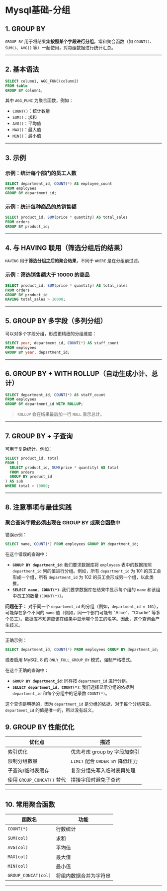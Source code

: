 # Mysql基础-分组

## 1. GROUP BY

`GROUP BY` 用于将结果集**按照某个字段进行分组**，常和聚合函数（如 `COUNT()`、`SUM()`、`AVG()` 等）一起使用，对每组数据进行统计汇总。

---

## 2. 基本语法

```sql
SELECT column1, AGG_FUNC(column2)
FROM table
GROUP BY column1;
```

其中 `AGG_FUNC` 为聚合函数，例如：

- `COUNT()`：统计数量
- `SUM()`：求和
- `AVG()`：平均值
- `MAX()`：最大值
- `MIN()`：最小值

---

## 3. 示例

### 示例：统计每个部门的员工人数

```sql
SELECT department_id, COUNT(*) AS employee_count
FROM employees
GROUP BY department_id;
```

### 示例：统计每种商品的总销售额

```sql
SELECT product_id, SUM(price * quantity) AS total_sales
FROM orders
GROUP BY product_id;
```

---

## 4. 与 HAVING 联用（筛选分组后的结果）

`HAVING` 用于**筛选分组之后的聚合结果**，不同于 `WHERE` 是在分组前过滤。

### 示例：筛选销售额大于 10000 的商品

```sql
SELECT product_id, SUM(price * quantity) AS total_sales
FROM orders
GROUP BY product_id
HAVING total_sales > 10000;
```

---

## 5. GROUP BY 多字段（多列分组）

可以对多个字段分组，形成更精细的分组维度：

```sql
SELECT year, department_id, COUNT(*) AS staff_count
FROM employees
GROUP BY year, department_id;
```

---

## 6. GROUP BY + WITH ROLLUP（自动生成小计、总计）

```sql
SELECT department_id, COUNT(*) AS staff_count
FROM employees
GROUP BY department_id WITH ROLLUP;
```

> `ROLLUP` 会在结果最后加一行 `NULL` 表示总计。

---

## 7. GROUP BY + 子查询

可用于复杂统计，例如：

```sql
SELECT product_id, total
FROM (
  SELECT product_id, SUM(price * quantity) AS total
  FROM orders
  GROUP BY product_id
) AS sub
WHERE total > 10000;
```

---

## 8. 注意事项与最佳实践

### 聚合查询字段必须出现在 GROUP BY 或聚合函数中

错误示例：

```sql
SELECT name, COUNT(*) FROM employees GROUP BY department_id;
```

在这个错误的查询中：

* **`GROUP BY department_id`**: 我们要求数据库将 `employees` 表中的数据按照 `department_id` 列的值进行分组。例如，所有 `department_id` 为 101 的员工会形成一个组，所有 `department_id` 为 102 的员工会形成另一个组，以此类推。
* **`SELECT name, COUNT(*)`**: 我们要求数据库在结果中显示每个组的 `name` 和该组中员工的数量 (`COUNT(*)`）。

**问题在于：** 对于同一个 `department_id` 的分组（例如，`department_id = 101`），可能存在多个不同的 `name` 值（例如，同一个部门可能有 "Alice"、"Charlie" 等多个员工）。数据库不知道应该在结果中显示哪个员工的名字。因此，这个查询会产生歧义。

---

正确示例：

```sql
SELECT department_id, COUNT(*) FROM employees GROUP BY department_id;
```

或者启用 MySQL 8 的 `ONLY_FULL_GROUP_BY` 模式，强制严格模式。

在这个正确的查询中：

* **`GROUP BY department_id`**: 同样按 `department_id` 进行分组。
* **`SELECT department_id, COUNT(*)`**: 我们选择显示分组的依据列 `department_id` 和每个分组中的记录数 `COUNT(*)`。

这个查询是明确的，因为 `department_id` 是分组的依据，对于每个分组来说，`department_id` 的值是唯一的，所以没有歧义。


## 9. GROUP BY 性能优化

| 优化点                     | 描述                                      |
|----------------------------|-------------------------------------------|
| 索引优化                   | 优先考虑 group by 字段加索引              |
| 限制分组数量               | `LIMIT` 配合 `ORDER BY` 降低压力           |
| 子查询/临时表缓存          | 复杂分组先写入临时表再处理                 |
| 使用 `GROUP_CONCAT()` 替代 | 拼接字段时避免子查询                      |

---

## 10. 常用聚合函数

| 函数名       | 功能                  |
|--------------|-----------------------|
| `COUNT(*)`   | 行数统计              |
| `SUM(col)`   | 求和                  |
| `AVG(col)`   | 平均值                |
| `MAX(col)`   | 最大值                |
| `MIN(col)`   | 最小值                |
| `GROUP_CONCAT(col)` | 将组内数据合并为字符串 |

---


